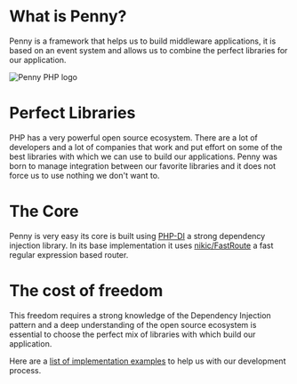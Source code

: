 # What is Penny?
Penny is a framework that helps us to build middleware applications, it is based on an event system and allows us to combine the perfect libraries for our application.

![Penny PHP logo](https://raw.githubusercontent.com/gianarb/penny/master/docs/assets/img/pennyphp.png)

# Perfect Libraries
PHP has a very powerful open source ecosystem. There are a lot of developers and a lot of companies that work and put effort  on some of the best libraries with which we can use to build our applications.
Penny was born to manage integration between our favorite libraries and it does not force us to use nothing we don't want to.

# The Core
Penny is very easy its core is built using [PHP-DI](http://php-di.org) a strong dependency injection library.
In its base implementation it uses [nikic/FastRoute](https://github.com/nikic/FastRoute) a fast regular expression based router.

# The cost of freedom
This freedom requires a strong knowledge of the Dependency Injection pattern and a deep understanding of the open source ecosystem is essential to choose the perfect mix of libraries with which build our application.

Here are a [list of implementation examples](/docs/use-case.md) to help us with our development process.
